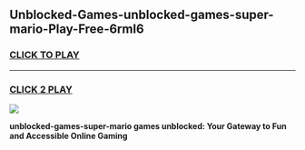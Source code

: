 
## Unblocked-Games-unblocked-games-super-mario-Play-Free-6rml6
<h3>
<a href="https://premium76.site?title=unblocked-games-super-mario&ref=23A">CLICK TO PLAY</a></h3>
<hr>

<h3>
<a href="https://premium76.site?title=unblocked-games-super-mario&ref=23A">CLICK 2 PLAY</a>
  
</h3>

<a href="https://premium76.site?title=unblocked-games-super-mario&ref=23A"><img src="https://clearcache.store/games.png"></a>


**unblocked-games-super-mario games unblocked: Your Gateway to Fun and Accessible Online Gaming**
